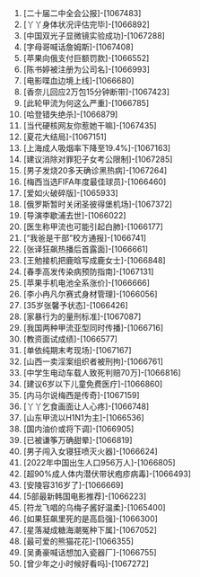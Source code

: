 
1. [二十届二中全会公报]-[1067483]
1. [丫丫身体状况评估完毕]-[1066892]
1. [中国双光子显微镜实验成功]-[1067288]
1. [字母哥喊话詹姆斯]-[1067408]
1. [苹果向俄支付巨额罚款]-[1066552]
1. [陈书婷被注册为公司名]-[1066993]
1. [电影喋血边境上线]-[1066680]
1. [香奈儿回应2万包15分钟断带]-[1067423]
1. [此轮甲流为何这么严重]-[1066785]
1. [哈登错失绝杀]-[1066879]
1. [当代硬核网友你惹她干嘛]-[1067435]
1. [夏花大结局]-[1067151]
1. [上海成人吸烟率下降至19.4%]-[1067163]
1. [建议消除对罪犯子女考公限制]-[1067285]
1. [男子发烧20多天确诊黑热病]-[1067264]
1. [梅西当选FIFA年度最佳球员]-[1066460]
1. [爱如火破碎版]-[1065933]
1. [俄罗斯暂时关闭圣彼得堡机场]-[1067372]
1. [导演李歇浦去世]-[1066022]
1. [医生称甲流也可能引起白肺]-[1066177]
1. [“我爸是干部”校方通报]-[1066741]
1. [张译狂飙热播后首露面]-[1066661]
1. [王勉接机把鹿晗写成鹿女士]-[1066848]
1. [春季高发传染病预防指南]-[1067131]
1. [苹果手机电池全系涨价]-[1066666]
1. [李小冉凡尔赛式身材管理]-[1066056]
1. [35岁张馨予状态]-[1066426]
1. [家暴行为的量刑标准]-[1067087]
1. [我国两种甲流亚型同时传播]-[1066716]
1. [教资面试成绩]-[1066577]
1. [单依纯期末考现场]-[1067167]
1. [山西一卖淫案组织者被刑拘]-[1066761]
1. [中学生电动车载人致死判赔70万]-[1066816]
1. [建议6岁以下儿童免费医疗]-[1066860]
1. [内马尔说梅西是传奇]-[1067159]
1. [丫丫乞食画面让人心疼]-[1066748]
1. [山东甲流以H1N1为主]-[1066536]
1. [国内油价或将下调]-[1066905]
1. [已被谦筝万确甜晕]-[1066819]
1. [男子闯入女寝狂喷灭火器]-[1066624]
1. [2022年中国出生人口956万人]-[1066805]
1. [超90%成人体内潜伏带状疱疹病毒]-[1066493]
1. [安陵容316岁了]-[1066669]
1. [5部最新韩国电影推荐]-[1066223]
1. [符龙飞唱的乌梅子酱好温柔]-[1065400]
1. [如果狂飙里死的是高启强]-[1066300]
1. [星落凝成糖海潮冤种下属]-[1067052]
1. [最可爱的熊猫花花]-[1066355]
1. [吴勇豪喊话想加入瓷器厂]-[1066755]
1. [曾少年之小时候好看吗]-[1067272]